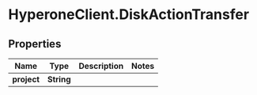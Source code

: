 # HyperoneClient.DiskActionTransfer

## Properties

Name | Type | Description | Notes
------------ | ------------- | ------------- | -------------
**project** | **String** |  | 


